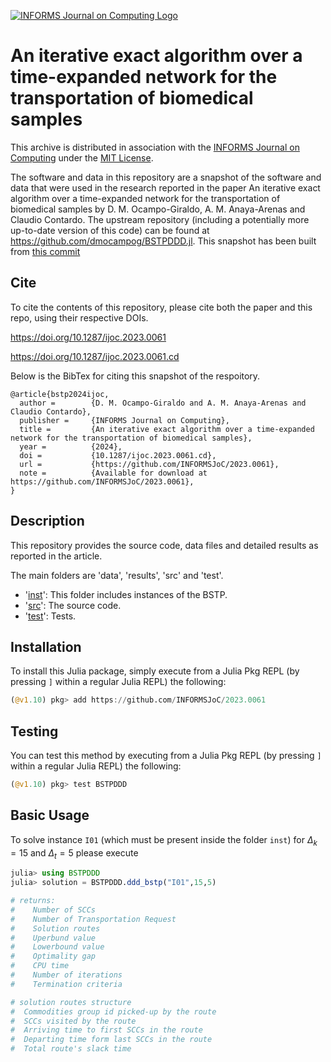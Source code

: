 [![INFORMS Journal on Computing Logo](https://INFORMSJoC.github.io/logos/INFORMS_Journal_on_Computing_Header.jpg)](https://pubsonline.informs.org/journal/ijoc)

# An iterative exact algorithm over a time-expanded network for the transportation of biomedical samples

This archive is distributed in association with the [INFORMS Journal on
Computing](https://pubsonline.informs.org/journal/ijoc) under the [MIT License](LICENSE).

The software and data in this repository are a snapshot of the software and data that were used in the research reported in the paper An iterative exact algorithm over a time-expanded network for the transportation of biomedical samples by D. M. Ocampo-Giraldo, A. M. Anaya-Arenas and Claudio Contardo. The upstream repository (including a potentially more up-to-date version of this code) can be found at https://github.com/dmocampog/BSTPDDD.jl. This snapshot has been built from [this commit](https://github.com/dmocampog/BSTPDDD.jl/commit/c42abe2ae1b0ba955300cbba5397d8e5fc4eb819)


## Cite

To cite the contents of this repository, please cite both the paper and this repo, using their respective DOIs.

https://doi.org/10.1287/ijoc.2023.0061

https://doi.org/10.1287/ijoc.2023.0061.cd

Below is the BibTex for citing this snapshot of the respoitory.

```
@article{bstp2024ijoc,
  author =        {D. M. Ocampo-Giraldo and A. M. Anaya-Arenas and Claudio Contardo},
  publisher =     {INFORMS Journal on Computing},
  title =         {An iterative exact algorithm over a time-expanded network for the transportation of biomedical samples},
  year =          {2024},
  doi =           {10.1287/ijoc.2023.0061.cd},
  url =           {https://github.com/INFORMSJoC/2023.0061},
  note =          {Available for download at https://github.com/INFORMSJoC/2023.0061},
}
```

## Description

This repository provides the source code, data files and detailed results as reported in the article.

The main folders are 'data', 'results', 'src' and 'test'.
- '[inst](inst)': This folder includes instances of the BSTP.
- '[src](src)': The source code.
- '[test](test)': Tests.


## Installation

To install this Julia package, simply execute from a Julia Pkg REPL (by pressing `]` within a regular Julia REPL) the following:
```julia
(@v1.10) pkg> add https://github.com/INFORMSJoC/2023.0061
```

## Testing

You can test this method by executing from a Julia Pkg REPL (by pressing `]` within a regular Julia REPL) the following:
```julia
(@v1.10) pkg> test BSTPDDD
```

## Basic Usage

To solve instance `I01` (which must be present inside the folder `inst`) for $\Delta_k = 15$ and $\Delta_t = 5$ please execute
```julia
julia> using BSTPDDD
julia> solution = BSTPDDD.ddd_bstp("I01",15,5)

# returns:
#    Number of SCCs
#    Number of Transportation Request
#    Solution routes
#    Uperbund value
#    Lowerbound value
#    Optimality gap
#    CPU time
#    Number of iterations
#    Termination criteria

# solution routes structure
#  Commodities group id picked-up by the route
#  SCCs visited by the route
#  Arriving time to first SCCs in the route
#  Departing time form last SCCs in the route
#  Total route's slack time
```